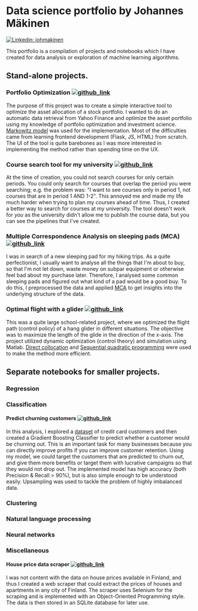 


# Data science portfolio by Johannes Mäkinen



[![Linkedin: johmakinen](https://img.shields.io/badge/-Johannes%20Mäkinen-blue?style=flat-square&logo=Linkedin&logoColor=white&link=https://www.linkedin.com/in/johmakinen/)](https://www.linkedin.com/in/johmakinen/)



This portfolio is a compilation of projects and notebooks which I have created for data analysis or exploration of machine learning algorithms.

## Stand-alone projects.

### Portfolio Optimization [![github_link](https://img.shields.io/badge/-Github-blueviolet?style=flat-square&logo=github&logoColor=white&link=https://github.com/johmakinen/Portfolio-Optimization)](https://github.com/johmakinen/Portfolio-Optimization)



The purpose of this project was to create a simple interactive tool to optimize the asset allocation of a stock portfolio. I wanted to do an automatic data retrieval from Yahoo Finance and optimize the asset portfolio using my knowledge of portfolio optimization and investment science. [Markowitz model](https://en.wikipedia.org/wiki/Markowitz_model) was used for the implementation. Most of the difficulties came from learning frontend development (Flask, JS, HTML) from scratch. The UI of the tool is quite barebones as I was more interested in implementing the method rather than spending time on the UX.

### Course search tool for my university [![github_link](https://img.shields.io/badge/-Github-blueviolet?style=flat-square&logo=github&logoColor=white&link=https://github.com/johmakinen/University-course-search-tool)](https://github.com/johmakinen/University-course-search-tool)



At the time of creation, you could not search courses for only certain periods. You could only search for courses that overlap the period you were searching; e.g. the problem was: "I want to see courses only in period 1, not courses that are in period 1 AND 1-2". This annoyed me and made my life much harder when trying to plan my courses ahead of time. Thus, I created a better way to search for courses at my university. The tool doesn't work for *you* as the university didn't allow me to publish the course data, but you can see the pipelines that I've created.

### Multiple Correspondence Analysis on sleeping pads (MCA) [![github_link](https://img.shields.io/badge/-Github-blueviolet?style=flat-square&logo=github&logoColor=white&link=https://github.com/johmakinen/MCA-on-sleeping-pads/blob/main/MCA_report.pdf)](https://github.com/johmakinen/MCA-on-sleeping-pads/blob/main/MCA_report.pdf)

I was in search of a new sleeping pad for my hiking trips. As a quite perfectionist, I usually want to analyse all the things that I'm about to buy, so that I'm not let down, waste money on subpar equipment or otherwise feel bad about my purchase later. Therefore, I analysed some common sleeping pads and figured out what kind of a pad would be a good buy. To do this, I preprocessed the data and applied [MCA](https://en.wikipedia.org/wiki/Multiple_correspondence_analysis) to get insights into the underlying structure of the data.

### Optimal flight with a glider [![github_link](https://img.shields.io/badge/-Github-blueviolet?style=flat-square&logo=github&logoColor=white&link=https://github.com/johmakinen/Optimal-flight-with-a-glider/blob/main/Glider_project_pdf_full.pdf)](https://github.com/johmakinen/Optimal-flight-with-a-glider/blob/main/Glider_project_pdf_full.pdf)

This was a quite large school-related project, where we optimized the flight path (control policy) of a hang glider in different situations. The objective was to maximize the length of the glide in the direction of the x-axis. The project utilized dynamic optimization (control theory) and simulation using Matlab. [Direct collocation](https://en.wikipedia.org/wiki/Trajectory_optimization#Direct_collocation) and [Sequential quadratic programming](https://en.wikipedia.org/wiki/Sequential_quadratic_programming) were used to make the method more efficient.


## Separate notebooks for smaller projects.

### Regression

### Classification

#### Predict churning customers [![github_link](https://img.shields.io/badge/-Github-blueviolet?style=flat-square&logo=github&logoColor=white&link=https://github.com/johmakinen/Various_projects/blob/main/Notebooks/Credit_card_churn.ipynb)](https://github.com/johmakinen/Various_projects/blob/main/Notebooks/Credit_card_churn.ipynb)

In this analysis, I explored a [dataset](https://www.kaggle.com/sakshigoyal7/credit-card-customers) of credit card customers and then created a Gradient Boosting Classifier to predict whether a customer would be churning out. This is an important task for many businesses because you can directly improve profits if you can improve customer retention. Using my model, we could target the customers that are predicted to churn out, and give them more benefits or target them with lucrative campaigns so that they would not drop out. The implemented model has high accuracy (both Precision & Recall > 90%), but is also simple enough to be understood easily. Upsampling was used to tackle the problem of highly imbalanced data.


### Clustering

### Natural language processing

### Neural networks

### Miscellaneous

#### House price data scraper [![github_link](https://img.shields.io/badge/-Github-blueviolet?style=flat-square&logo=github&logoColor=white&link=https://github.com/johmakinen/Various_projects/blob/main/Notebooks/house_scraper.ipynb)](https://github.com/johmakinen/Various_projects/blob/main/Notebooks/house_scraper.ipynb)

I was not content with the data on house prices available in Finland, and thus I created a web scraper that could extract the prices of houses and apartments in any city of Finland. The scraper uses Selenium for the scraping and is implemented with an Object-Oriented Programming style. The data is then stored in an SQLite database for later use.
